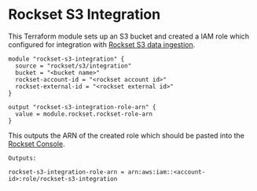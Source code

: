 # Rockset S3 Integration

This Terraform module sets up an S3 bucket and created a IAM role which configured
for integration with [Rockset S3 data ingestion](https://docs.rockset.com/amazon-s3/).

```hcl-terraform
module "rockset-s3-integration" {
  source = "rockset/s3/integration"
  bucket = "<bucket name>"
  rockset-account-id = "<rockset account id>"
  rockset-external-id = "<rockset external id>"
}

output "rockset-s3-integration-role-arn" {
  value = module.rockset.rockset-role-arn
}
```

This outputs the ARN of the created role which should be pasted into the [Rockset Console](https://console.rockset.com/integrations/new/s3).

```
Outputs:

rockset-s3-integration-role-arn = arn:aws:iam::<account-id>:role/rockset-s3-integration
```
